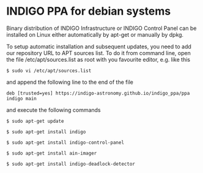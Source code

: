 # INDIGO PPA for debian systems 

Binary distribution of INDIGO Infrastructure or INDIGO Control Panel can be installed on Linux either automatically by apt-get or manually by dpkg.

To setup automatic installation and subsequent updates, you need to add our repository URL to APT sources list. To do it from command line, open the file /etc/apt/sources.list as root with you favourite editor, e.g. like this

`$ sudo vi /etc/apt/sources.list`

and append the following line to the end of the file

`deb [trusted=yes] https://indigo-astronomy.github.io/indigo_ppa/ppa indigo main`

and execute the following commands

`$ sudo apt-get update`

`$ sudo apt-get install indigo`

`$ sudo apt-get install indigo-control-panel`

`$ sudo apt-get install ain-imager`

`$ sudo apt-get install indigo-deadlock-detector`
